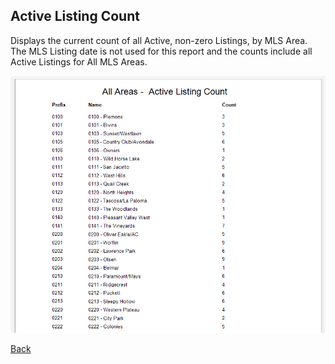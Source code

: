 ## Active Listing Count

Displays the current count of all Active, non-zero Listings, by MLS Area. The MLS Listing date is not used for this report and the counts include all Active Listings for All MLS Areas.

![active_listing_count](../../images/reda_rpt_active_listing_count.PNG)


[Back](../report-types.md)
